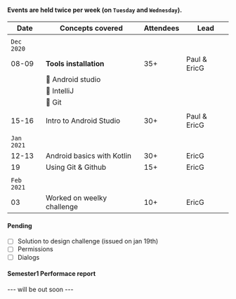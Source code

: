 #### Events are held twice per week (on `Tuesday` and `Wednesday`).

|     Date     |     Concepts covered      |    Attendees       |     Lead      |
|     ---      |           ---             |       ---          |     ---       |
|              |                           |                    |               |
|  `Dec 2020`  |                           |                    |               |
|    08-09     |  **Tools installation**   |       35+          |  Paul & EricG |
|              | :small_orange_diamond: Android studio         | |              |
|              | :small_orange_diamond: IntelliJ               | |              |
|              | :small_orange_diamond: Git                    | |              |
|              |                           |                    |               |
|    15-16     | Intro to Android Studio   |       30+          |  Paul & EricG |
|              |                           |                    |               |
| `Jan 2021`   |                           |                    |               |
|     12-13    |Android basics with Kotlin |        30+         |     EricG     |
|     19       |   Using Git & Github      |        15+         |     EricG     |
|              |                           |                    |               |
| `Feb 2021`   |                           |                    |               |
|     03       |Worked on weelky challenge |        10+         |     EricG     |

#### Pending

- [ ] Solution to design challenge (issued on jan 19th) 
- [ ] Permissions
- [ ] Dialogs

#### Semester1 Performace report

--- will be out soon ---
